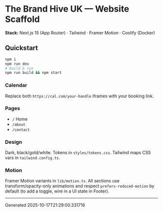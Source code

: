 # The Brand Hive UK — Website Scaffold

**Stack:** Next.js 15 (App Router) · Tailwind · Framer Motion · Coolify (Docker)

## Quickstart
```bash
npm i
npm run dev
# build & run
npm run build && npm start
```

### Calendar
Replace both `https://cal.com/your-handle` iframes with your booking link.

### Pages
- `/` Home
- `/about`
- `/contact`

### Design
Dark, black/gold/white. Tokens in `styles/tokens.css`. Tailwind maps CSS vars in `tailwind.config.ts`.

### Motion
Framer Motion variants in `lib/motion.ts`. All sections use transform/opacity-only animations and respect `prefers-reduced-motion` by default (to add a toggle, wire in a UI state in Footer).

---
Generated 2025-10-17T21:29:00.331716
